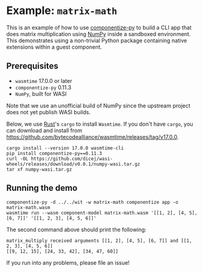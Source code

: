 # Example: `matrix-math`

This is an example of how to use [componentize-py] to build a CLI app that does
matrix multiplication using [NumPy] inside a sandboxed environment.  This
demonstrates using a non-trivial Python package containing native extensions
within a guest component.

[componentize-py]: https://github.com/bytecodealliance/componentize-py
[NumPy]: https://numpy.org

## Prerequisites

* `wasmtime` 17.0.0 or later
* `componentize-py` 0.11.3
* `NumPy`, built for WASI

Note that we use an unofficial build of NumPy since the upstream project does
not yet publish WASI builds.

Below, we use [Rust](https://rustup.rs/)'s `cargo` to install `Wasmtime`.  If
you don't have `cargo`, you can download and install from
https://github.com/bytecodealliance/wasmtime/releases/tag/v17.0.0.

```
cargo install --version 17.0.0 wasmtime-cli
pip install componentize-py==0.11.3
curl -OL https://github.com/dicej/wasi-wheels/releases/download/v0.0.1/numpy-wasi.tar.gz
tar xf numpy-wasi.tar.gz
```

## Running the demo

```
componentize-py -d ../../wit -w matrix-math componentize app -o matrix-math.wasm
wasmtime run --wasm component-model matrix-math.wasm '[[1, 2], [4, 5], [6, 7]]' '[[1, 2, 3], [4, 5, 6]]'
```

The second command above should print the following:

```
matrix_multiply received arguments [[1, 2], [4, 5], [6, 7]] and [[1, 2, 3], [4, 5, 6]]
[[9, 12, 15], [24, 33, 42], [34, 47, 60]]
```

If you run into any problems, please file an issue!
